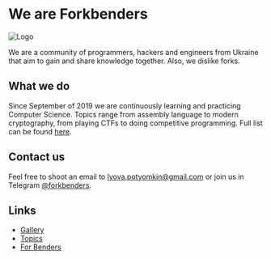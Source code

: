 
# We are Forkbenders
![Logo](https://avatars2.githubusercontent.com/u/36134549?s=200&v=4)

We are a community of programmers, hackers and engineers from Ukraine that aim to gain and share knowledge together. Also, we dislike forks. 

## What we do
Since September of 2019 we are continuously learning and practicing Computer Science. Topics range from assembly language to modern cryptography, from playing CTFs to doing competitive programming. Full list can be found [here](./topics.html).

## Contact us
Feel free to shoot an email to lyova.potyomkin@gmail.com or join us in Telegram [@forkbenders](http://t.me/forkbenders).

## Links
- [Gallery]()
- [Topics](./Topics.html)
- [For Benders](./For-Benders.html)
